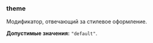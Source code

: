 ### theme
<!-- description:start -->
Модификатор, отвечающий за стилевое оформление.
<!-- description:end -->

<!-- props:start -->
**Допустимые значения:** `"default"`.
<!-- props:end -->
